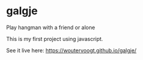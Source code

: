 # galgje
Play hangman with a friend or alone

This is my first project using javascript.

See it live here: https://woutervoogt.github.io/galgje/
